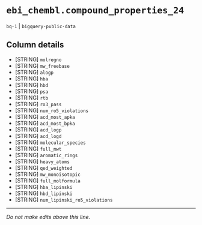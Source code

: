 # `ebi_chembl.compound_properties_24`
`bq-1` | `bigquery-public-data`

## Column details
* [STRING]    `molregno`
* [STRING]    `mw_freebase`
* [STRING]    `alogp`
* [STRING]    `hba`
* [STRING]    `hbd`
* [STRING]    `psa`
* [STRING]    `rtb`
* [STRING]    `ro3_pass`
* [STRING]    `num_ro5_violations`
* [STRING]    `acd_most_apka`
* [STRING]    `acd_most_bpka`
* [STRING]    `acd_logp`
* [STRING]    `acd_logd`
* [STRING]    `molecular_species`
* [STRING]    `full_mwt`
* [STRING]    `aromatic_rings`
* [STRING]    `heavy_atoms`
* [STRING]    `qed_weighted`
* [STRING]    `mw_monoisotopic`
* [STRING]    `full_molformula`
* [STRING]    `hba_lipinski`
* [STRING]    `hbd_lipinski`
* [STRING]    `num_lipinski_ro5_violations`

-------------------------------------------------------------------------------
*Do not make edits above this line.*

